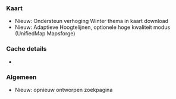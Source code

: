 ### Kaart
- Nieuw: Ondersteun verhoging Winter thema in kaart download
- Nieuw: Adaptieve Hoogtelijnen, optionele hoge kwaliteit modus (UnifiedMap Mapsforge)

### Cache details
-

### Algemeen
- Nieuw: opnieuw ontworpen zoekpagina
